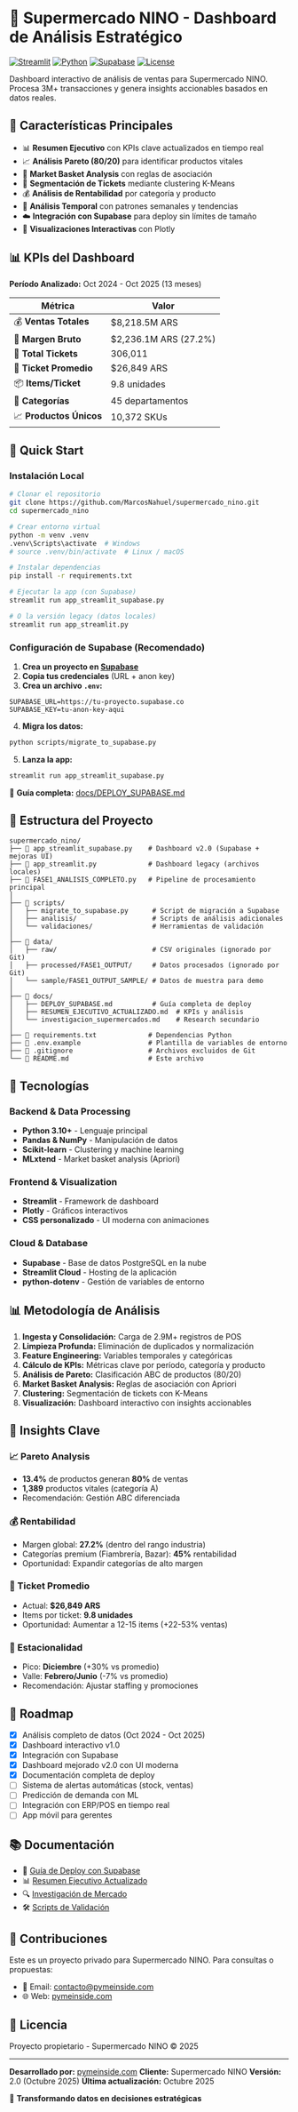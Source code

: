 # 🏪 Supermercado NINO - Dashboard de Análisis Estratégico

[![Streamlit](https://img.shields.io/badge/Streamlit-FF4B4B?style=for-the-badge&logo=Streamlit&logoColor=white)](https://streamlit.io/)
[![Python](https://img.shields.io/badge/Python-3.10+-3776AB?style=for-the-badge&logo=python&logoColor=white)](https://www.python.org/)
[![Supabase](https://img.shields.io/badge/Supabase-3ECF8E?style=for-the-badge&logo=supabase&logoColor=white)](https://supabase.com/)
[![License](https://img.shields.io/badge/License-MIT-yellow.svg?style=for-the-badge)](LICENSE)

Dashboard interactivo de análisis de ventas para Supermercado NINO. Procesa 3M+ transacciones y genera insights accionables basados en datos reales.

## 🎯 Características Principales

- 📊 **Resumen Ejecutivo** con KPIs clave actualizados en tiempo real
- 📈 **Análisis Pareto (80/20)** para identificar productos vitales
- 🛒 **Market Basket Analysis** con reglas de asociación
- 👥 **Segmentación de Tickets** mediante clustering K-Means
- 💰 **Análisis de Rentabilidad** por categoría y producto
- 📅 **Análisis Temporal** con patrones semanales y tendencias
- ☁️ **Integración con Supabase** para deploy sin límites de tamaño
- 🎨 **Visualizaciones Interactivas** con Plotly

## 📊 KPIs del Dashboard

**Período Analizado:** Oct 2024 - Oct 2025 (13 meses)

| Métrica | Valor |
|---------|-------|
| 💰 **Ventas Totales** | $8,218.5M ARS |
| 💎 **Margen Bruto** | $2,236.1M ARS (27.2%) |
| 📝 **Total Tickets** | 306,011 |
| 🛒 **Ticket Promedio** | $26,849 ARS |
| 📦 **Items/Ticket** | 9.8 unidades |
| 🏪 **Categorías** | 45 departamentos |
| 📈 **Productos Únicos** | 10,372 SKUs |

## 🚀 Quick Start

### Instalación Local

```bash
# Clonar el repositorio
git clone https://github.com/MarcosNahuel/supermercado_nino.git
cd supermercado_nino

# Crear entorno virtual
python -m venv .venv
.venv\Scripts\activate  # Windows
# source .venv/bin/activate  # Linux / macOS

# Instalar dependencias
pip install -r requirements.txt

# Ejecutar la app (con Supabase)
streamlit run app_streamlit_supabase.py

# O la versión legacy (datos locales)
streamlit run app_streamlit.py
```

### Configuración de Supabase (Recomendado)

1. **Crea un proyecto en [Supabase](https://supabase.com)**
2. **Copia tus credenciales** (URL + anon key)
3. **Crea un archivo `.env`:**

```env
SUPABASE_URL=https://tu-proyecto.supabase.co
SUPABASE_KEY=tu-anon-key-aqui
```

4. **Migra los datos:**

```bash
python scripts/migrate_to_supabase.py
```

5. **Lanza la app:**

```bash
streamlit run app_streamlit_supabase.py
```

📖 **Guía completa:** [docs/DEPLOY_SUPABASE.md](docs/DEPLOY_SUPABASE.md)

## 📁 Estructura del Proyecto

```
supermercado_nino/
├── 📱 app_streamlit_supabase.py    # Dashboard v2.0 (Supabase + mejoras UI)
├── 📱 app_streamlit.py             # Dashboard legacy (archivos locales)
├── 🔧 FASE1_ANALISIS_COMPLETO.py   # Pipeline de procesamiento principal
│
├── 📁 scripts/
│   ├── migrate_to_supabase.py      # Script de migración a Supabase
│   ├── analisis/                   # Scripts de análisis adicionales
│   └── validaciones/               # Herramientas de validación
│
├── 📁 data/
│   ├── raw/                        # CSV originales (ignorado por Git)
│   ├── processed/FASE1_OUTPUT/     # Datos procesados (ignorado por Git)
│   └── sample/FASE1_OUTPUT_SAMPLE/ # Datos de muestra para demo
│
├── 📁 docs/
│   ├── DEPLOY_SUPABASE.md          # Guía completa de deploy
│   ├── RESUMEN_EJECUTIVO_ACTUALIZADO.md  # KPIs y análisis
│   └── investigacion_supermercados.md    # Research secundario
│
├── 📄 requirements.txt             # Dependencias Python
├── 📄 .env.example                 # Plantilla de variables de entorno
├── 📄 .gitignore                   # Archivos excluidos de Git
└── 📄 README.md                    # Este archivo
```

## 🔧 Tecnologías

### Backend & Data Processing
- **Python 3.10+** - Lenguaje principal
- **Pandas & NumPy** - Manipulación de datos
- **Scikit-learn** - Clustering y machine learning
- **MLxtend** - Market basket analysis (Apriori)

### Frontend & Visualization
- **Streamlit** - Framework de dashboard
- **Plotly** - Gráficos interactivos
- **CSS personalizado** - UI moderna con animaciones

### Cloud & Database
- **Supabase** - Base de datos PostgreSQL en la nube
- **Streamlit Cloud** - Hosting de la aplicación
- **python-dotenv** - Gestión de variables de entorno

## 📊 Metodología de Análisis

1. **Ingesta y Consolidación:** Carga de 2.9M+ registros de POS
2. **Limpieza Profunda:** Eliminación de duplicados y normalización
3. **Feature Engineering:** Variables temporales y categóricas
4. **Cálculo de KPIs:** Métricas clave por período, categoría y producto
5. **Análisis de Pareto:** Clasificación ABC de productos (80/20)
6. **Market Basket Analysis:** Reglas de asociación con Apriori
7. **Clustering:** Segmentación de tickets con K-Means
8. **Visualización:** Dashboard interactivo con insights accionables

## 🎯 Insights Clave

### 📈 Pareto Analysis
- **13.4%** de productos generan **80%** de ventas
- **1,389** productos vitales (categoría A)
- Recomendación: Gestión ABC diferenciada

### 💰 Rentabilidad
- Margen global: **27.2%** (dentro del rango industria)
- Categorías premium (Fiambrería, Bazar): **45%** rentabilidad
- Oportunidad: Expandir categorías de alto margen

### 🛒 Ticket Promedio
- Actual: **$26,849 ARS**
- Items por ticket: **9.8 unidades**
- Oportunidad: Aumentar a 12-15 items (+22-53% ventas)

### 📅 Estacionalidad
- Pico: **Diciembre** (+30% vs promedio)
- Valle: **Febrero/Junio** (-7% vs promedio)
- Recomendación: Ajustar staffing y promociones

## 🚀 Roadmap

- [x] Análisis completo de datos (Oct 2024 - Oct 2025)
- [x] Dashboard interactivo v1.0
- [x] Integración con Supabase
- [x] Dashboard mejorado v2.0 con UI moderna
- [x] Documentación completa de deploy
- [ ] Sistema de alertas automáticas (stock, ventas)
- [ ] Predicción de demanda con ML
- [ ] Integración con ERP/POS en tiempo real
- [ ] App móvil para gerentes

## 📚 Documentación

- 📖 [Guía de Deploy con Supabase](docs/DEPLOY_SUPABASE.md)
- 📊 [Resumen Ejecutivo Actualizado](docs/RESUMEN_EJECUTIVO_ACTUALIZADO.md)
- 🔍 [Investigación de Mercado](docs/investigacion_supermercados.md)
- 🛠️ [Scripts de Validación](scripts/validaciones/)

## 🤝 Contribuciones

Este es un proyecto privado para Supermercado NINO. Para consultas o propuestas:

- 📧 Email: contacto@pymeinside.com
- 🌐 Web: [pymeinside.com](https://pymeinside.com)

## 📄 Licencia

Proyecto propietario - Supermercado NINO © 2025

---

**Desarrollado por:** [pymeinside.com](https://pymeinside.com)
**Cliente:** Supermercado NINO
**Versión:** 2.0 (Octubre 2025)
**Última actualización:** Octubre 2025

🏪 **Transformando datos en decisiones estratégicas**
